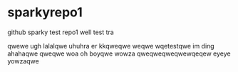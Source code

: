 # sparkyrepo1
github sparky test repo1
well
test
tra  

qwewe
ugh
lalalqwe
uhuhra
er
kkqweqwe
weqwe wqetestqwe
im ding ahahaqwe  qweqwe
woa
oh boyqwe
wowza
qweqweqweqwewqeqew
eyeye
yowzaqwe
